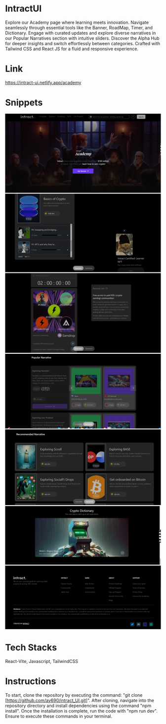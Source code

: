 # IntractUI

Explore our Academy page where learning meets innovation. Navigate seamlessly through essential tools like the Banner, RoadMap, Timer, and Dictionary. Engage with curated updates and explore diverse narratives in our Popular Narratives section with intuitive sliders. Discover the Alpha Hub for deeper insights and switch effortlessly between categories. Crafted with Tailwind CSS and React JS for a fluid and responsive experience.

# Link

https://intract-ui.netlify.app/academy

# Snippets

<img src="./src/snippets/Banner.png" />
<img src="./src/snippets/Roadmap.png" />
<img src="./src/snippets/Timer.png" />
<img src="./src/snippets/Popular.png" />
<img src="./src/snippets/Recommend.png" />
<img src="./src/snippets/dictionary.png" />
<img src="./src/snippets/Footer.png" />

# Tech Stacks

React-Vite, Javascript, TailwindCSS

# Instructions

To start, clone the repository by executing the command: "git clone [https://github.com/ay690/intract_UI.git]". After cloning, navigate into the repository directory and install dependencies using the command "npm install". Once the installation is complete, run the code with "npm run dev". Ensure to execute these commands in your terminal.
